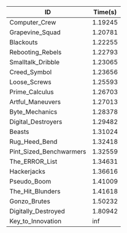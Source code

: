 |ID|Time(s)|
|-|-|
|Computer_Crew|1.19245|
|Grapevine_Squad|1.20781|
|Blackouts|1.22255|
|Rebooting_Rebels|1.22793|
|Smalltalk_Dribble|1.23065|
|Creed_Symbol|1.23656|
|Loose_Screws|1.25593|
|Prime_Calculus|1.26703|
|Artful_Maneuvers|1.27013|
|Byte_Mechanics|1.28378|
|Digital_Destroyers|1.29482|
|Beasts|1.31024|
|Rug_Heed_Bend|1.32418|
|Pint_Sized_Benchwarmers|1.32559|
|The_ERROR_List|1.34631|
|Hackerjacks|1.36616|
|Pseudo_Boom|1.41009|
|The_Hit_Blunders|1.41618|
|Gonzo_Brutes|1.50232|
|Digitally_Destroyed|1.80942|
|Key_to_Innovation|inf|
